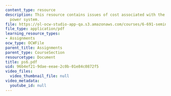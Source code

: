 ```yaml
---
content_type: resource
description: This resource contains issues of cost associated with the small example
  power system.
file: https://ol-ocw-studio-app-qa.s3.amazonaws.com/courses/6-691-seminar-in-electric-power-systems-spring-2006/96b4ef219daeeeae2c0b01e84c0872f5_ps6.pdf
file_type: application/pdf
learning_resource_types:
- Assignments
ocw_type: OCWFile
parent_title: Assignments
parent_type: CourseSection
resourcetype: Document
title: ps6.pdf
uid: 96b4ef21-9dae-eeae-2c0b-01e84c0872f5
video_files:
  video_thumbnail_file: null
video_metadata:
  youtube_id: null
---
```

